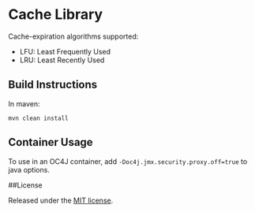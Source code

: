 # Cache Library

Cache-expiration algorithms supported: 
* LFU: Least Frequently Used 
* LRU: Least Recently Used

## Build Instructions

In maven:
```
mvn clean install
```

## Container Usage
To use in an OC4J container, add ```-Doc4j.jmx.security.proxy.off=true``` to java options.


##License

Released under the [MIT license](http://www.opensource.org/licenses/mit-license.php).
